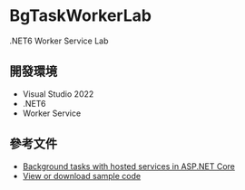 # BgTaskWorkerLab
 .NET6 Worker Service Lab

## 開發環境
* Visual Studio 2022
* .NET6
* Worker Service

## 參考文件
* [Background tasks with hosted services in ASP.NET Core](https://docs.microsoft.com/en-us/aspnet/core/fundamentals/host/hosted-services?view=aspnetcore-6.0&tabs=visual-studio)
* [View or download sample code](https://github.com/dotnet/AspNetCore.Docs/tree/main/aspnetcore/fundamentals/host/hosted-services/samples/)
